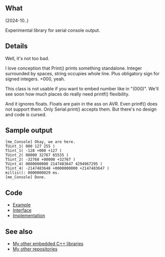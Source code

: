 ## What

(2024-10..)

Experimental library for serial console output.


## Details

Well, it's not too bad.

I love conception that Print() prints something standalone.
Integer surrounded by spaces, string occupies whole line.
Plus obligatory sign for signed integers. +000, yeah.

This class is not usable if you want to embed number like in "(000)".
We'll see soon how much places do really need printf() flexibility.

And it ignores floats. Floats are pain in the ass on AVR. Even printf()
does not support them. Only Serial.print() accepts them. But there's
no design and code is cursed.


## Sample output

```
[me_Console] Okay, we are here.
TUint_1( 000 127 255 )
TSint_1( -128 +000 +127 )
TUint_2( 00000 32767 65535 )
TSint_2( -32768 +00000 +32767 )
TUint_4( 0000000000 2147483647 4294967295 )
TSint_4( -2147483648 +0000000000 +2147483647 )
millis(): 0000000029 ms.
[me_Console] Done.
```

## Code

* [Example][Example]
* [Interface][Interface]
* [Implementation][Implementation]


## See also

* [My other embedded C++ libraries][Embedded]
* [My other repositories][Repos]

[Example]: examples/me_Console/me_Console.ino
[Interface]: src/me_Console.h
[Implementation]: src/me_Console.cpp
[Embedded]: https://github.com/martin-eden/Embedded_Crafts/tree/master/Parts
[Repos]: https://github.com/martin-eden/contents
